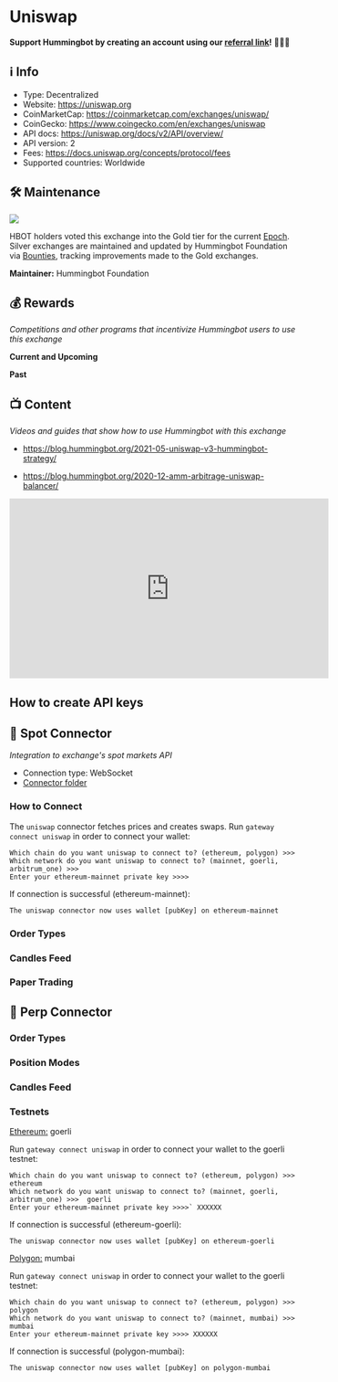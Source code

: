 # Uniswap

**Support Hummingbot by creating an account using our [referral link](https://uniswap.org/)!** 🙏🙏🙏

## ℹ️ Info

- Type: Decentralized
- Website: <https://uniswap.org>
- CoinMarketCap: <https://coinmarketcap.com/exchanges/uniswap/>
- CoinGecko: <https://www.coingecko.com/en/exchanges/uniswap>
- API docs: <https://uniswap.org/docs/v2/API/overview/>
- API version: 2
- Fees: <https://docs.uniswap.org/concepts/protocol/fees>
- Supported countries: Worldwide

## 🛠 Maintenance

![](https://img.shields.io/static/v1?label=Hummingbot&message=GOLD&color=yellow)

HBOT holders voted this exchange into the Gold tier for the current [Epoch](/governance/epochs). Silver exchanges are maintained and updated by Hummingbot Foundation via [Bounties](/governance/polls), tracking improvements made to the Gold exchanges.

**Maintainer:** Hummingbot Foundation

## 💰 Rewards
*Competitions and other programs that incentivize Hummingbot users to use this exchange*

**Current and Upcoming**



**Past**



## 📺 Content
*Videos and guides that show how to use Hummingbot with this exchange*

* https://blog.hummingbot.org/2021-05-uniswap-v3-hummingbot-strategy/

* https://blog.hummingbot.org/2020-12-amm-arbitrage-uniswap-balancer/

<iframe width="560" height="315" src="https://www.youtube.com/embed/D05kKp-f2vg" title="YouTube video player" frameborder="0" allow="accelerometer; autoplay; clipboard-write; encrypted-media; gyroscope; picture-in-picture; web-share" allowfullscreen></iframe>

## How to create API keys

## 🔀 Spot Connector
*Integration to exchange's spot markets API*

- Connection type: WebSocket
- [Connector folder](https://github.com/hummingbot/gateway/blob/main/src/connectors/uniswap)

### How to Connect

The `uniswap` connector fetches prices and creates swaps. Run `gateway connect uniswap` in order to connect your wallet:

```
Which chain do you want uniswap to connect to? (ethereum, polygon) >>> 
Which network do you want uniswap to connect to? (mainnet, goerli, arbitrum_one) >>>
Enter your ethereum-mainnet private key >>>>
```

If connection is successful (ethereum-mainnet):
```
The uniswap connector now uses wallet [pubKey] on ethereum-mainnet
```


### Order Types


### Candles Feed

### Paper Trading


## 🔀 Perp Connector


### Order Types


### Position Modes


### Candles Feed


### Testnets

[Ethereum:](/chains/ethereum) goerli

Run `gateway connect uniswap` in order to connect your wallet to the goerli testnet:

```
Which chain do you want uniswap to connect to? (ethereum, polygon) >>> ethereum
Which network do you want uniswap to connect to? (mainnet, goerli, arbitrum_one) >>>  goerli
Enter your ethereum-mainnet private key >>>>` XXXXXX
```

If connection is successful (ethereum-goerli):

```
The uniswap connector now uses wallet [pubKey] on ethereum-goerli
```

[Polygon:](/chains/polygon) mumbai

Run `gateway connect uniswap` in order to connect your wallet to the goerli testnet:

```
Which chain do you want uniswap to connect to? (ethereum, polygon) >>> polygon
Which network do you want uniswap to connect to? (mainnet, mumbai) >>>  mumbai
Enter your ethereum-mainnet private key >>>> XXXXXX
```


If connection is successful (polygon-mumbai):

```
The uniswap connector now uses wallet [pubKey] on polygon-mumbai
```
